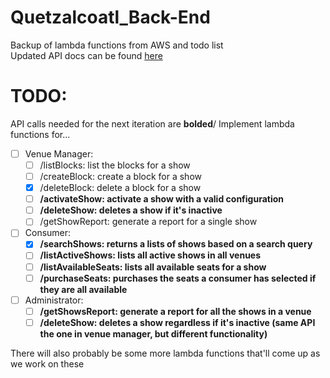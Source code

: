 # Quetzalcoatl_Back-End
Backup of lambda functions from AWS and todo list\
Updated API docs can be found [here](https://docs.google.com/document/d/18y67d3V0MjWw2tiGwqK-8LkG6fQ78yyeiyaRdMhW8jU/edit#heading=h.y03xr5ipv4l1)
# TODO:
API calls needed for the next iteration are **bolded**/
Implement lambda functions for...
- [ ] Venue Manager:
    - [ ] /listBlocks: list the blocks for a show
    - [ ] /createBlock: create a block for a show
    - [x] /deleteBlock: delete a block for a show
    - [ ] **/activateShow: activate a show with a valid configuration**
    - [ ] **/deleteShow: deletes a show if it's inactive**
    - [ ] /getShowReport: generate a report for a single show
- [ ]  Consumer:
    - [x] **/searchShows: returns a lists of shows based on a search query**
    - [ ] **/listActiveShows: lists all active shows in all venues**
    - [ ] **/listAvailableSeats: lists all available seats for a show**
    - [ ] **/purchaseSeats: purchases the seats a consumer has selected if they are all available**
- [ ]  Administrator:
    - [ ] **/getShowsReport: generate a report for all the shows in a venue**
    - [ ] **/deleteShow: deletes a show regardless if it's inactive (same API the one in venue manager, but different functionality)**

There will also probably be some more lambda functions that'll come up as we work on these
